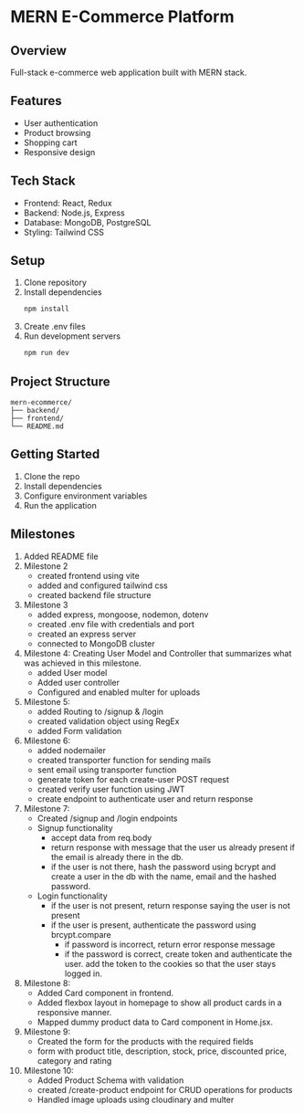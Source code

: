 # MERN E-Commerce Platform

## Overview

Full-stack e-commerce web application built with MERN stack.

## Features

- User authentication
- Product browsing
- Shopping cart
- Responsive design

## Tech Stack

- Frontend: React, Redux
- Backend: Node.js, Express
- Database: MongoDB, PostgreSQL
- Styling: Tailwind CSS

## Setup

1. Clone repository
2. Install dependencies
   ```bash
   npm install
   ```
3. Create .env files
4. Run development servers
   ```bash
   npm run dev
   ```

## Project Structure

```
mern-ecommerce/
├── backend/
├── frontend/
└── README.md
```

## Getting Started

1. Clone the repo
2. Install dependencies
3. Configure environment variables
4. Run the application

## Milestones

1. Added README file
2. Milestone 2
   - created frontend using vite
   - added and configured tailwind css
   - created backend file structure
3. Milestone 3
   - added express, mongoose, nodemon, dotenv
   - created .env file with credentials and port
   - created an express server
   - connected to MongoDB cluster
4. Milestone 4: Creating User Model and Controller that summarizes what was achieved in this milestone.
   - added User model
   - Added user controller
   - Configured and enabled multer for uploads
5. Milestone 5:
   - added Routing to /signup & /login
   - created validation object using RegEx
   - added Form validation
6. Milestone 6:
   - added nodemailer
   - created transporter function for sending mails
   - sent email using transporter function
   - generate token for each create-user POST request
   - created verify user function using JWT
   - create endpoint to authenticate user and return response
7. Milestone 7:
   - Created /signup and /login endpoints
   - Signup functionality
     - accept data from req.body
     - return response with message that the user us already present if the email is already there in the db.
     - if the user is not there, hash the password using bcrypt and create a user in the db with the name, email and the hashed password.
   - Login functionality
     - if the user is not present, return response saying the user is not present
     - if the user is present, authenticate the password using brcypt.compare
       - if password is incorrect, return error response message
       - if the password is correct, create token and authenticate the user. add the token to the cookies so that the user stays logged in.
8. Milestone 8:
   - Added Card component in frontend.
   - Added flexbox layout in homepage to show all product cards in a responsive manner.
   - Mapped dummy product data to Card component in Home.jsx.
9. Milestone 9:
   - Created the form for the products with the required fields
   - form with product title, description, stock, price, discounted price, category and rating
10. Milestone 10:
    - Added Product Schema with validation
    - created /create-product endpoint for CRUD operations for products
    - Handled image uploads using cloudinary and multer
